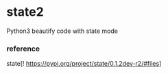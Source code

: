 # state2
 Python3 beautify code with state mode
### reference
 state[! https://pypi.org/project/state/0.1.2dev-r2/#files]
